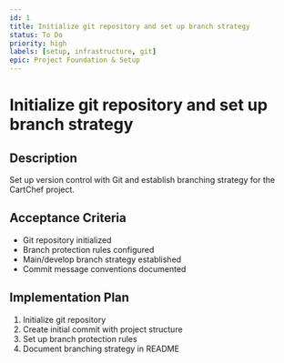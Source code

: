 ```yaml
---
id: 1
title: Initialize git repository and set up branch strategy
status: To Do
priority: high
labels: [setup, infrastructure, git]
epic: Project Foundation & Setup
---
```


# Initialize git repository and set up branch strategy

## Description
Set up version control with Git and establish branching strategy for the CartChef project.

## Acceptance Criteria
- Git repository initialized
- Branch protection rules configured
- Main/develop branch strategy established
- Commit message conventions documented

## Implementation Plan
1. Initialize git repository
2. Create initial commit with project structure
3. Set up branch protection rules
4. Document branching strategy in README